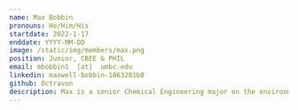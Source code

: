 ```yaml
---
name: Max Bobbin
pronouns: He/Him/His
startdate: 2022-1-17
enddate: YYYY-MM-DD
image: /static/img/members/max.png
position: Junior, CBEE & PHIL
email: mbobbin1  [at]  umbc.edu
linkedin: maxwell-bobbin-1863281b0
github: Octravon
description: Max is a senior Chemical Engineering major on the environmental track pursuing a second major in philosophy. He enjoys working with other people to tackle new fields of research and apply them to in the goal of making a better world. In his free time, Max enjoys playing DnD and reading.
---
```

